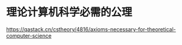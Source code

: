 # 理论计算机科学必需的公理




https://qastack.cn/cstheory/4816/axioms-necessary-for-theoretical-computer-science






























































